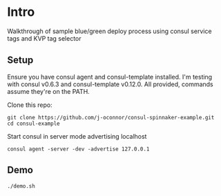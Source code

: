 # Intro
Walkthrough of sample blue/green deploy process using consul service tags and KVP tag selector


## Setup

Ensure you have consul agent and consul-template installed.  I'm testing with consul v0.6.3 and consul-template v0.12.0.  All provided, commands assume they're on the PATH.

Clone this repo:

```
git clone https://github.com/j-oconnor/consul-spinnaker-example.git
cd consul-example
```

Start consul in server mode advertising localhost

`consul agent -server -dev -advertise 127.0.0.1`

## Demo
```
./demo.sh
```
